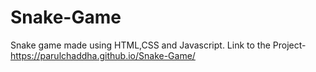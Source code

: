 # Snake-Game
Snake game made using HTML,CSS and Javascript.
Link to the Project-https://parulchaddha.github.io/Snake-Game/
